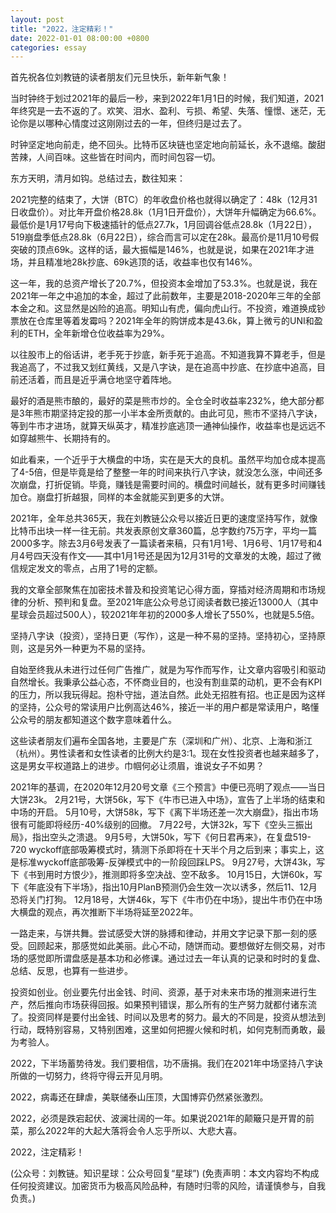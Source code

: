 ```yaml
---
layout: post
title: "2022，注定精彩！"
date: 2022-01-01 08:00:00 +0800
categories: essay
---
```


首先祝各位刘教链的读者朋友们元旦快乐，新年新气象！

当时钟终于划过2021年的最后一秒，来到2022年1月1日的时候，我们知道，2021年终究是一去不返的了。欢笑、泪水、盈利、亏损、希望、失落、憧憬、迷茫，无论你是以哪种心情度过这刚刚过去的一年，但终归是过去了。

时钟坚定地向前走，绝不回头。比特币区块链也坚定地向前延长，永不退缩。酸甜苦辣，人间百味。这些皆在时间内，而时间包容一切。

东方天明，清月如钩。总结过去，数往知来：

2021完整的结束了，大饼（BTC）的年收盘价格也就得以确定了：48k（12月31日收盘价）。对比年开盘价格28.8k（1月1日开盘价），大饼年升幅确定为66.6%。最低价是1月17号向下极速插针的低点27.7k，1月回调谷低点28.8k（1月22日），519崩盘季低点28.8k（6月22日），综合而言可以定在28k。最高价是11月10号假突破的顶点69k。这样的话，最大振幅是146%，也就是说，如果在2021年才进场，并且精准地28k抄底、69k逃顶的话，收益率也仅有146%。

这一年，我的总资产增长了20.7%，但投资本金增加了53.3%。也就是说，我在2021年一年之中追加的本金，超过了此前数年，主要是2018-2020年三年的全部本金之和。这显然是凶险的追高。明知山有虎，偏向虎山行。不投资，难道换成钞票放在仓库里等着发霉吗？2021年全年的购饼成本是43.6k，算上微亏的UNI和盈利的ETH，全年新增仓位收益率为29%。

以往股市上的俗话讲，老手死于抄底，新手死于追高。不知道我算不算老手，但是我追高了，不过我又划红黄线，又是八字诀，是在追高中抄底、在抄底中追高，目前还活着，而且是近乎满仓地坚守着阵地。

最好的酒是熊市酿的，最好的菜是熊市炒的。全仓全时收益率232%，绝大部分都是3年熊市期坚持定投的那一小半本金所贡献的。由此可见，熊市不坚持八字诀，等到牛市才进场，就算天纵英才，精准抄底逃顶一通神仙操作，收益率也是远远不如穿越熊牛、长期持有的。

如此看来，一个近乎于大横盘的中场，实在是天大的良机。虽然平均加仓成本提高了4-5倍，但是毕竟是给了整整一年的时间来执行八字诀，就没怎么涨，中间还多次崩盘，打折促销。毕竟，赚钱是需要时间的。横盘时间越长，就有更多时间赚钱加仓。崩盘打折越狠，同样的本金就能买到更多的大饼。

2021年，全年总共365天，我在刘教链公众号以接近日更的速度坚持写作，就像比特币出块一样一往无前。共发表原创文章360篇，总字数约75万字，平均一篇2000多字。除去3月6号发表了一篇读者来稿，只有1月1号、1月6号、1月17号和4月4号四天没有作文——其中1月1号还是因为12月31号的文章发的太晚，超过了微信规定发文的零点，占用了1号的定额。

我的文章全部聚焦在加密技术普及和投资笔记心得方面，穿插对经济周期和市场规律的分析、预判和复盘。至2021年底公众号总订阅读者数已接近13000人（其中星球会员超过500人），较2021年年初的2000多人增长了550%，也就是5.5倍。

坚持八字诀（投资），坚持日更（写作），这是一种不易的坚持。坚持初心，坚持原则，这是另外一种更为不易的坚持。

自始至终我从未进行过任何广告推广，就是为写作而写作，让文章内容吸引和驱动自然增长。我秉承公益心态，不怀商业目的，也没有割韭菜的动机，更不会有KPI的压力，所以我玩得起。抱朴守拙，道法自然。此处无招胜有招。也正是因为这样的坚持，公众号的常读用户比例高达46%，接近一半的用户都是常读用户，略懂公众号的朋友都知道这个数字意味着什么。

这些读者朋友们遍布全国各地，主要是广东（深圳和广州）、北京、上海和浙江（杭州）。男性读者和女性读者的比例大约是3:1。现在女性投资者也越来越多了，这是男女平权道路上的进步。巾帼何必让须眉，谁说女子不如男？

2021年的基调，在2020年12月20号文章《三个预言》中便已亮明了观点——当日大饼23k。
2月21号，大饼56k，写下《牛市已进入中场》，宣告了上半场的结束和中场的开启。
5月10号，大饼58k，写下《离下半场还差一次大崩盘》，指出市场很有可能即将经历-40%级别的回撤。
7月22号，大饼32k，写下《空头三振出局》，指出空头之溃退。
9月5号，大饼50k，写下《何日君再来》，在复盘519-720 wyckoff底部吸筹模式时，猜测下杀即将在十天半个月之后到来；事实上，这是标准wyckoff底部吸筹-反弹模式中的一阶段回踩LPS。
9月27号，大饼43k，写下《书到用时方恨少》，推测即将多空决战、空不敌多。
10月15日，大饼60k，写下《年底没有下半场》，指出10月PlanB预测仍会生效一次以诱多，然后11、12月恐将关门打狗。
12月18号，大饼46k，写下《牛市仍在中场》，提出牛市仍在中场大横盘的观点，再次推断下半场将延至2022年。

一路走来，与饼共舞。尝试感受大饼的脉搏和律动，并用文字记录下那一刻的感受。回顾起来，那感觉如此美丽。此心不动，随饼而动。要想做好左侧交易，对市场的感觉即所谓盘感是基本功和必修课。通过过去一年认真的记录和时时的复盘、总结、反思，也算有一些进步。

投资如创业。创业要先付出金钱、时间、资源，基于对未来市场的推测来进行生产，然后推向市场获得回报。如果预判错误，那么所有的生产努力就都付诸东流了。投资同样是要付出金钱、时间以及思考的努力。最大的不同是，投资从想法到行动，既特别容易，又特别困难，这里如何把握火候和时机，如何克制而勇敢，最为考验人。

2022，下半场蓄势待发。我们要相信，功不唐捐。我们在2021年中场坚持八字诀所做的一切努力，终将守得云开见月明。

2022，病毒还在肆虐，美联储泰山压顶，大国博弈仍然紧张激烈。

2022，必须是跌宕起伏、波澜壮阔的一年。如果说2021年的颠簸只是开胃的前菜，那么2022年的大起大落将会令人忘乎所以、大悲大喜。

2022，注定精彩！

(公众号：刘教链。知识星球：公众号回复“星球”)
(免责声明：本文内容均不构成任何投资建议。加密货币为极高风险品种，有随时归零的风险，请谨慎参与，自我负责。)